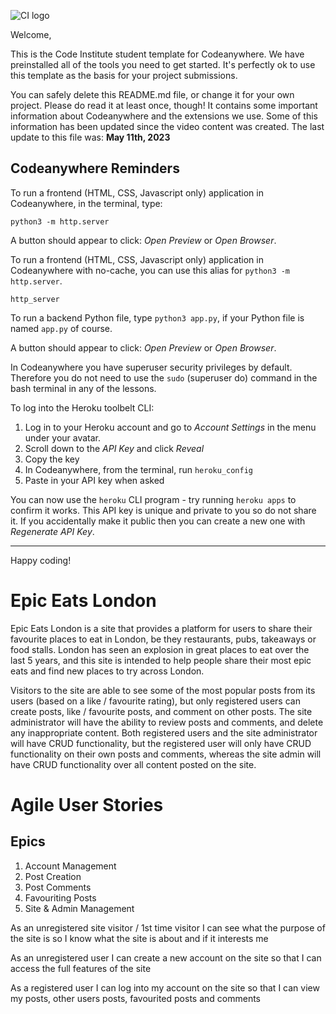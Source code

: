 ![CI logo](https://codeinstitute.s3.amazonaws.com/fullstack/ci_logo_small.png)

Welcome,

This is the Code Institute student template for Codeanywhere. We have preinstalled all of the tools you need to get started. It's perfectly ok to use this template as the basis for your project submissions.

You can safely delete this README.md file, or change it for your own project. Please do read it at least once, though! It contains some important information about Codeanywhere and the extensions we use. Some of this information has been updated since the video content was created. The last update to this file was: **May 11th, 2023**

## Codeanywhere Reminders

To run a frontend (HTML, CSS, Javascript only) application in Codeanywhere, in the terminal, type:

`python3 -m http.server`

A button should appear to click: _Open Preview_ or _Open Browser_.

To run a frontend (HTML, CSS, Javascript only) application in Codeanywhere with no-cache, you can use this alias for `python3 -m http.server`.

`http_server`

To run a backend Python file, type `python3 app.py`, if your Python file is named `app.py` of course.

A button should appear to click: _Open Preview_ or _Open Browser_.

In Codeanywhere you have superuser security privileges by default. Therefore you do not need to use the `sudo` (superuser do) command in the bash terminal in any of the lessons.

To log into the Heroku toolbelt CLI:

1. Log in to your Heroku account and go to _Account Settings_ in the menu under your avatar.
2. Scroll down to the _API Key_ and click _Reveal_
3. Copy the key
4. In Codeanywhere, from the terminal, run `heroku_config`
5. Paste in your API key when asked

You can now use the `heroku` CLI program - try running `heroku apps` to confirm it works. This API key is unique and private to you so do not share it. If you accidentally make it public then you can create a new one with _Regenerate API Key_.

---

Happy coding!

# Epic Eats London

Epic Eats London is a site that provides a platform for users to share their favourite places to eat in London, be they restaurants, pubs, takeaways or food stalls. London has seen an explosion in great places to eat over the last 5 years, and this site is intended to help people share their most epic eats and find new places to try across London.

Visitors to the site are able to see some of the most popular posts from its users (based on a like / favourite rating), but only registered users can create posts, like / favourite posts, and comment on other posts. The site administrator will have the ability to review posts and comments, and delete any inappropriate content. Both registered users and the site administrator will have CRUD functionality, but the registered user will only have CRUD functionality on their own posts and comments, whereas the site admin will have CRUD functionality over all content posted on the site.

# Agile User Stories

## Epics

1. Account Management
2. Post Creation
3. Post Comments
4. Favouriting Posts
5. Site & Admin Management

As an unregistered site visitor / 1st time visitor I can see what the purpose of the site is so I know what the site is about and if it interests me

As an unregistered user I can create a new account on the site so that I can access the full features of the site

As a registered user I can log into my account on the site so that I can view my posts, other users posts, favourited posts and comments
